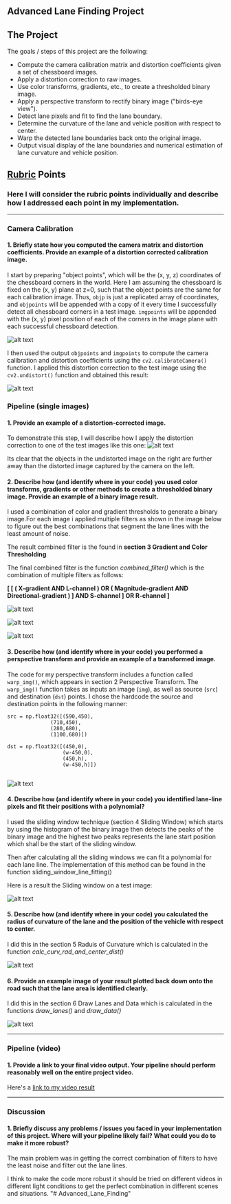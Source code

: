 ## Advanced Lane Finding Project

The Project
---

The goals / steps of this project are the following:

* Compute the camera calibration matrix and distortion coefficients given a set of chessboard images.
* Apply a distortion correction to raw images.
* Use color transforms, gradients, etc., to create a thresholded binary image.
* Apply a perspective transform to rectify binary image ("birds-eye view").
* Detect lane pixels and fit to find the lane boundary.
* Determine the curvature of the lane and vehicle position with respect to center.
* Warp the detected lane boundaries back onto the original image.
* Output visual display of the lane boundaries and numerical estimation of lane curvature and vehicle position.

[//]: # (Image References)

[image1]: ./examples/undistort_output.png "Undistorted"
[image2]: ./examples/undistort.png "Undistorted Road"
[image3]: ./examples/filters1.png "filters1"
[image4]: ./examples/filters2.png "filters2"
[image5]: ./examples/filters3.png "filters3"
[image6]: ./examples/warped.png "warped"
[image7]: ./examples/corners.png "corners"
[image8]: ./examples/lane_lines.png "lane_lines"
[image9]: ./examples/raduis_of_curv.png "raduis_of_curv"
[image10]: ./examples/lane_data.png "lane_data"
[video1]: ./test_videos_output/project_video.mp4 "Video"

## [Rubric](https://review.udacity.com/#!/rubrics/571/view) Points

### Here I will consider the rubric points individually and describe how I addressed each point in my implementation.  

---

### Camera Calibration

#### 1. Briefly state how you computed the camera matrix and distortion coefficients. Provide an example of a distortion corrected calibration image.
 
I start by preparing "object points", which will be the (x, y, z) coordinates of the chessboard corners in the world. Here I am assuming the chessboard is fixed on the (x, y) plane at z=0, such that the object points are the same for each calibration image.  Thus, `objp` is just a replicated array of coordinates, and `objpoints` will be appended with a copy of it every time I successfully detect all chessboard corners in a test image.  `imgpoints` will be appended with the (x, y) pixel position of each of the corners in the image plane with each successful chessboard detection.

![alt text][image7]

I then used the output `objpoints` and `imgpoints` to compute the camera calibration and distortion coefficients using the `cv2.calibrateCamera()` function.  I applied this distortion correction to the test image using the `cv2.undistort()` function and obtained this result: 

![alt text][image1]

### Pipeline (single images)

#### 1. Provide an example of a distortion-corrected image.

To demonstrate this step, I will describe how I apply the distortion correction to one of the test images like this one:
![alt text][image2]

Its clear that the objects in the undistorted image on the right are further away than the distorted image captured by the camera on the left.

#### 2. Describe how (and identify where in your code) you used color transforms, gradients or other methods to create a thresholded binary image.  Provide an example of a binary image result.

I used a combination of color and gradient thresholds to generate a binary image.For each image i applied multiple filters as shown in the image below to figure out the best combinations that segment the lane lines with the least amount of noise.

The result combined filter is the found in **section 3 Gradient and Color Thresholding**

The final combined filter is the function *combined_filter()* which is the combination of multiple filters as follows:

**[ [ ( X-gradient AND L-channel ) OR ( Magnitude-gradient AND Directional-gradient ) ] AND S-channel ] OR R-channel ]**


![alt text][image3]

![alt text][image4]

![alt text][image5]


#### 3. Describe how (and identify where in your code) you performed a perspective transform and provide an example of a transformed image.

The code for my perspective transform includes a function called `warp_img()`, which appears in section 2 Perspective Transform.  The `warp_img()` function takes as inputs an image (`img`), as well as source (`src`) and destination (`dst`) points.  I chose the hardcode the source and destination points in the following manner:


	src = np.float32([(590,450),
                  (710,450), 
                  (280,680), 
                  (1100,680)])

    dst = np.float32([(450,0),
                      (w-450,0),
                      (450,h),
                      (w-450,h)])
```
```

![alt text][image6]

#### 4. Describe how (and identify where in your code) you identified lane-line pixels and fit their positions with a polynomial?

I used the sliding window technique (section 4 Sliding Window) which starts by using the histogram of the binary image then detects the peaks of the binary image and the highest two peaks represents the lane start position which shall be the start of the sliding window. 

Then after calculating all the sliding windows we can fit a polynomial for each lane line. The implementation of this method can be found in the function sliding_window_line_fitting() 

Here is a result the Sliding window on a test image:

![alt text][image8]

#### 5. Describe how (and identify where in your code) you calculated the radius of curvature of the lane and the position of the vehicle with respect to center.

I did this in the section 5 Raduis of Curvature which is calculated in the function *calc_curv_rad_and_center_dist()* 

![alt text][image9]

#### 6. Provide an example image of your result plotted back down onto the road such that the lane area is identified clearly.

I did this in the section 6 Draw Lanes and Data which is calculated in the functions *draw_lanes()*  and *draw_data()*


![alt text][image10]

---

### Pipeline (video)

#### 1. Provide a link to your final video output.  Your pipeline should perform reasonably well on the entire project video.

Here's a [link to my video result](./test_videos_output/project_video.mp4)

---

### Discussion

#### 1. Briefly discuss any problems / issues you faced in your implementation of this project.  Where will your pipeline likely fail?  What could you do to make it more robust?

The main problem was in getting the correct combination of filters to have the least noise and filter out the lane lines.

I think to make the code more robust it should be tried on different videos in different light conditions to get the perfect combination in different scenes and situations.
"# Advanced_Lane_Finding" 
